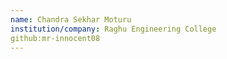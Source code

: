 ```yaml
---
name: Chandra Sekhar Moturu
institution/company: Raghu Engineering College
github:mr-innocent08
---
```

